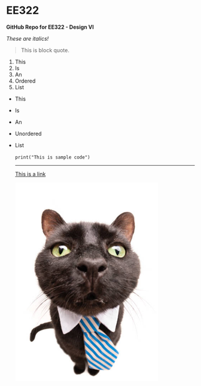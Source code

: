 # EE322

**GitHub Repo for EE322 - Design VI**

*These are italics!*

>This is block quote.
>

1. This
2. Is
3. An
4. Ordered
5. List

- This
- Is
- An
- Unordered
- List

  `print("This is sample code")`

  ---

  [This is a link](https://www.youtube.com/watch?v=rdYE3Wm6jX8)

  ![Meow](cat.png)
